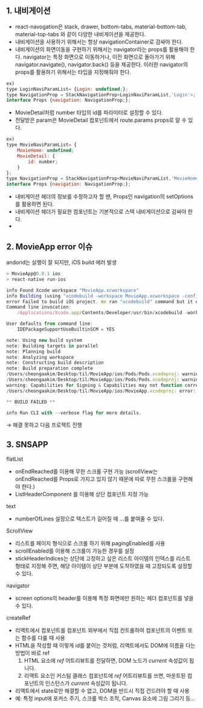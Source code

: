 ## 1. 내비게이션

- react-navogation은 stack, drawer, bottom-tabs, material-bottom-tab, material-top-tabs 와 같이 다양한 내비게이션을 제공한다.
- 내비게이션을 사용하기 위해서는 항상 navigationContainer로 감싸야 한다.
- 내비게이션의 화면이동을 구현하기 위해서는 navigator라는 props를 활용해야 한다. navigator는 특정 화면으로 이동하거나, 이전 화면으로 돌아가기 위해 navigator.navigate(), navigator.back() 등을 제공한다. 이러한 navigator의 props를 활용하기 위해서는 타입을 지정해줘야 한다.

```jsx
ex)
type LoginNaviParamList= {Login: undefined;};
type NavigationProp = StackNavigationProp<LoginNaviParamList,'Login'>;
interface Props {navigation: NavigationProp;};
```

- MovieDetail처럼 number 타입의 id를 파라미터로 설정할 수 있다.
- 전달받은 param은 MovieDetail 컴포넌트에서 route.params props로 알 수 있다.

```jsx
ex)
type MovieNaviParamList= {
	MovieHome: undefined;
	MovieDetail: {
		id: number;
	}
};
type NavigationProp = StackNavigationProp<MovieNaviParamList,'MovieHome'>;
interface Props {navigation: NavigationProp;};
```

- 내비게이션 헤더의 정보를 수정하고자 할 땐, Props인 navigation의 setOptions를 활용하면 된다.
- 내비게이션 헤더가 필요한 컴포넌트는 기본적으로 스택 내비게이션으로 감싸야 한다.
- 

## 2.  MovieApp error 이슈

andorid는 실행이 잘 되지만, iOS build 에러 발생 

```jsx
> MovieApp@0.0.1 ios
> react-native run-ios

info Found Xcode workspace "MovieApp.xcworkspace"
info Building (using "xcodebuild -workspace MovieApp.xcworkspace -configuration Debug -scheme MovieApp -destination id=DC93AECE-E524-4C0D-BB15-E70E2C21577F")
error Failed to build iOS project. We ran "xcodebuild" command but it exited with error code 65. To debug build logs further, consider building your app with Xcode.app, by opening MovieApp.xcworkspace.
Command line invocation:
    /Applications/Xcode.app/Contents/Developer/usr/bin/xcodebuild -workspace MovieApp.xcworkspace -configuration Debug -scheme MovieApp -destination id=DC93AECE-E524-4C0D-BB15-E70E2C21577F

User defaults from command line:
    IDEPackageSupportUseBuiltinSCM = YES

note: Using new build system
note: Building targets in parallel
note: Planning build
note: Analyzing workspace
note: Constructing build description
note: Build preparation complete
/Users/cheongaakim/Desktop/til/MovieApp/ios/Pods/Pods.xcodeproj: warning: The iOS Simulator deployment target 'IPHONEOS_DEPLOYMENT_TARGET' is set to 8.0, but the range of supported deployment target versions is 9.0 to 14.5.99. (in target 'boost-for-react-native' from project 'Pods')
/Users/cheongaakim/Desktop/til/MovieApp/ios/Pods/Pods.xcodeproj: warning: The iOS Simulator deployment target 'IPHONEOS_DEPLOYMENT_TARGET' is set to 7.0, but the range of supported deployment target versions is 9.0 to 14.5.99. (in target 'react-native-splash-screen' from project 'Pods')
warning: Capabilities for Signing & Capabilities may not function correctly because its entitlements use a placeholder team ID. To resolve this, select a development team in the MovieApp editor. (in target 'MovieApp' from project 'MovieApp')
/Users/cheongaakim/Desktop/til/MovieApp/ios/MovieApp.xcodeproj: error: The linked library 'libPods-MovieApp.a' is missing one or more architectures required by this target: x86_64. (in target 'MovieApp' from project 'MovieApp')

** BUILD FAILED **

info Run CLI with --verbose flag for more details.
```

→ 해결 못하고 다음 프로젝트 진행

## 3. SNSAPP

flatList

- onEndReached를 이용해 무한 스크롤 구현 가능 (scrollView는 onEndReached를 Props로 가지고 있지 않기 때문에 따로 무한 스크롤을 구현해야 한다.)
- ListHeaderComponent 를 이용해 상단 컴포넌트 지정 가능

text 

- numberOfLines 설정으로 텍스트가 길어질 때 ...를 붙여줄 수 있다.

ScrollView

- 리스트를 페이지 형식으로 스크롤 하기 위해 pagingEnabled를 사용
- scrollEnabled를 이용해 스크롤이 가능한 경우를 설정
- stickHeaderIndices는 상단에 고정하고 싶은 리스트 아이템의 인덱스를 리스트 형태로 지정해 주면, 해당 아이템이 상단 부분에 도착하였을 때 고정되도록 설정할 수 있다.

navigator

- screen options의 header를 이용해 특정 화면에만 원하는 헤더 컴포넌트를 넣을 수 있다.

createRef

- 리액트에서 컴포넌트를 컴포넌트 외부에서 직접 컨트롤하여 컴포넌트의 이벤트 또는 함수를 다룰 때 사용
- HTML을 작성할 때 이렇게 id를 붙이는 것처럼, 리액트에서도 DOM에 이름을 다는 방법이 바로 ref
    1. HTML 요소에 *ref* 어트리뷰트를 전달하면, DOM 노드가 *current* 속성값이 됩니다.
    2. 리액트 요소인 커스텀 클래스 컴포넌트에 *ref* 어트리뷰트를 쓰면, 마운트된 컴포넌트의 인스턴스가 *current* 속성값이 됩니다.
- 리액트에서 state로만 해결할 수 없고, DOM을 반드시 직접 건드려야 할 때 사용
- 예: 특정 input에 포커스 주기, 스크롤 박스 조작, Canvas 요소에 그림 그리기 등…